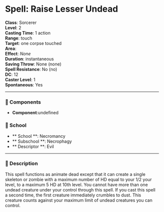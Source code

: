 
# Spell: Raise Lesser Undead
**Class**: Sorcerer  
**Level**: 2  
**Casting Time**: 1 action  
**Range**: touch  
**Target**: one corpse touched  
**Area**:   
**Effect**: _None_  
**Duration**: instantaneous  
**Saving Throw**: None (none)  
**Spell Resistance**: No (no)  
**DC**: 12  
**Caster Level**: 1  
**Spontaneous**: Yes

---

### 🔮 Components
- **Component**:undefined

### 🏫 School
- ** School **: Necromancy
- ** Subschool **: Necrophagy
- ** Descriptor **: Evil
---

### 📜 Description
This spell functions as animate dead except that it can create a single skeleton or zombie with a maximum number of HD equal to your 1/2 your level, to a maximum 5 HD at 10th level. You cannot have more than one undead creature under your control through this spell. If you cast this spell a second time, the first creature immediately crumbles to dust. This creature counts against your maximum limit of undead creatures you can control.
